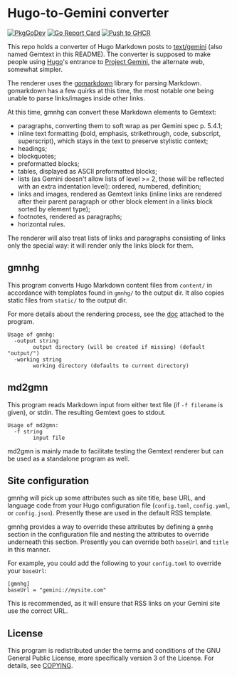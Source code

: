 # Hugo-to-Gemini converter

[![PkgGoDev](https://pkg.go.dev/badge/github.com/tdemin/gmnhg)](https://pkg.go.dev/github.com/tdemin/gmnhg)
[![Go Report Card](https://goreportcard.com/badge/github.com/tdemin/gmnhg)](https://goreportcard.com/report/github.com/tdemin/gmnhg)
[![Push to GHCR](https://github.com/tdemin/gmnhg/actions/workflows/docker.yml/badge.svg)](https://github.com/tdemin/gmnhg/actions/workflows/docker.yml)

This repo holds a converter of Hugo Markdown posts to
[text/gemini][Gemtext] (also named Gemtext in this README). The
converter is supposed to make people using [Hugo](https://gohugo.io)'s
entrance to [Project Gemini][Gemini], the alternate web, somewhat
simpler.

[Gemini]: https://gemini.circumlunar.space
[Gemtext]: https://gemini.circumlunar.space/docs/specification.html

The renderer uses the [gomarkdown][gomarkdown] library for parsing
Markdown. gomarkdown has a few quirks at this time, the most notable one
being unable to parse links/images inside other links.

At this time, gmnhg can convert these Markdown elements to Gemtext:

* paragraphs, converting them to soft wrap as per Gemini spec p. 5.4.1;
* inline text formatting (bold, emphasis, strikethrough, code,
  subscript, superscript), which stays in the text to preserve stylistic
  context;
* headings;
* blockquotes;
* preformatted blocks;
* tables, displayed as ASCII preformatted blocks;
* lists (as Gemini doesn't allow lists of level >= 2, those will be
  reflected with an extra indentation level): ordered, numbered,
  definition;
* links and images, rendered as Gemtext links (inline links are rendered
  after their parent paragraph or other block element in a links block
  sorted by element type);
* footnotes, rendered as paragraphs;
* horizontal rules.

The renderer will also treat lists of links and paragraphs consisting of
links only the special way: it will render only the links block for
them.

[gomarkdown]: https://github.com/gomarkdown/markdown

## gmnhg

This program converts Hugo Markdown content files from `content/` in
accordance with templates found in `gmnhg/` to the output dir. It
also copies static files from `static/` to the output dir.

For more details about the rendering process, see the
[doc](cmd/gmnhg/main.go) attached to the program.

```
Usage of gmnhg:
  -output string
        output directory (will be created if missing) (default "output/")
  -working string
        working directory (defaults to current directory)
```

## md2gmn

This program reads Markdown input from either text file (if `-f
filename` is given), or stdin. The resulting Gemtext goes to stdout.

```
Usage of md2gmn:
  -f string
        input file
```

md2gmn is mainly made to facilitate testing the Gemtext renderer but
can be used as a standalone program as well.

## Site configuration

gmnhg will pick up some attributes such as site title, base URL, and
language code from your Hugo configuration file (`config.toml`,
`config.yaml`, or `config.json`). Presently these are used in the
default RSS template.

gmnhg provides a way to override these attributes by defining a
`gmnhg` section in the configuration file and nesting the attributes
to override underneath this section. Presently you can override both
`baseUrl` and `title` in this manner.

For example, you could add the following to your `config.toml` to
override your `baseUrl`:

```
[gmnhg]
baseUrl = "gemini://mysite.com"
```

This is recommended, as it will ensure that RSS links on your Gemini
site use the correct URL.

## License

This program is redistributed under the terms and conditions of the GNU
General Public License, more specifically version 3 of the License. For
details, see [COPYING](COPYING).
